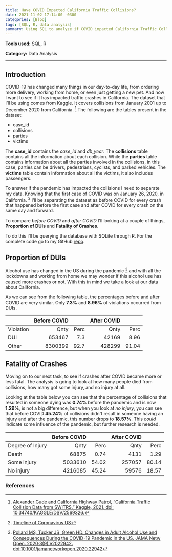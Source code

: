 ```yaml
---
title: Have COVID Impacted California Traffic Collisions?
date: 2021-11-02 17:14:00 -0300
categories: [Blog]
tags: [SQL, R, data analysis]
summary: Using SQL to analyze if COVID impacted California Traffic Collisions
---
```


**Tools used:** SQL, R

**Category:** Data Analysis

---
<!--more-->

## Introduction

COVID-19 has changed many things in our day-to-day life, from ordering more delivery, working from home, or even just getting a new pet. And now I want to see if it has impacted traffic crashes in California. The dataset that I’ll be using comes from Kaggle. It covers collisions from January 2001 up to December 2020 from California. [^1] The following are the tables present in the dataset:

- case_id
- collisions
- parties
- victims

The **case_id** contains the _case_id_ and _db_year_. The **collisions** table contains all the information about each collision. While the **parties** table contains information about all the parties involved in the collisions, in this case, parties can be drivers, pedestrians, cyclists, and parked vehicles. The **victims** table contain information about all the victims, it also includes passengers.

To answer if the pandemic has impacted the collisions I need to separate my data. Knowing that the first case of COVID was on January 26, 2020, in California. [^2] I’ll be separating the dataset as before COVID for every crash that happened before the first case and after COVID for every crash on the same day and forward.

To compare _before COVID_ and _after COVID_ I’ll looking at a couple of things, **Proportion of DUIs** and **Fatality of Crashes**.

To do this I’ll be querying the database with SQLite through R. For the complete code go to my GitHub [repo](https://github.com/devmedeiros/california-traffic-collisions).

## Proportion of DUIs

Alcohol use has changed in the US during the pandemic [^3] and with all the lockdowns and working from home we may wonder if this alcohol use has caused more crashes or not. With this in mind we take a look at our data about California.

As we can see from the following table, the percentages before and after COVID are very similar. Only **7.3%** and **8.96%** of violations occurred from DUIs.

|         |Before COVID |    	 | 	After COVID|     |
|---------|------------:|-----:|------------:|----:|	 
|Violation| Qnty        |Perc  |	Qnty	     |Perc |
|DUI      | 653467      |	7.3	 |42169	       |8.96 |
|Other    |	 8300399    |	92.7 |428299       |91.04|

## Fatality of Crashes

Moving on to our next task, to see if crashes after COVID became more or less fatal. The analysis is going to look at how many people died from collisions, how many got some injury, and no injury at all.

Looking at the table below you can see that the percentage of collisions that resulted in someone dying was **0.74%** before the pandemic and is now **1.29%**, is not a big difference, but when you look at _no injury_, you can see that before COVID **45.24%** of collisions didn't result in someone having an injury and after the pandemic, this number drops to **18.57%**. This _could_ indicate some influence of the pandemic, but further research is needed.

|                 |Before COVID |    	  |  After COVID|       |
|-----------------|------------:|------:|------------:|------:|
|Degree of Injury |	Qnty	      | Perc	| Qnty	      | Perc  |
|Death            |	68875       |	0.74	| 4131	      | 1.29  |
|Some injury      |	5033610	    | 54.02	| 257057	    | 80.14 |
|No injury        |	4216085	    | 45.24 |	59576	      | 18.57 |

### References

[^1]: [Alexander Gude and California Highway Patrol, “California Traffic Collision Data from SWITRS.” Kaggle, 2021, doi: 10.34740/KAGGLE/DSV/2569326.](https://www.kaggle.com/alexgude/california-traffic-collision-data-from-switrs)

[^2]: [Timeline of Coronavirus US](https://abc7news.com/timeline-of-coronavirus-us-covid-19-bay-area-sf/6047519/)

[^3]: [Pollard MS, Tucker JS, Green HD. Changes in Adult Alcohol Use and Consequences During the COVID-19 Pandemic in the US. JAMA Netw Open. 2020;3(9):e2022942. doi:10.1001/jamanetworkopen.2020.22942](https://jamanetwork.com/journals/jamanetworkopen/fullarticle/2770975)
